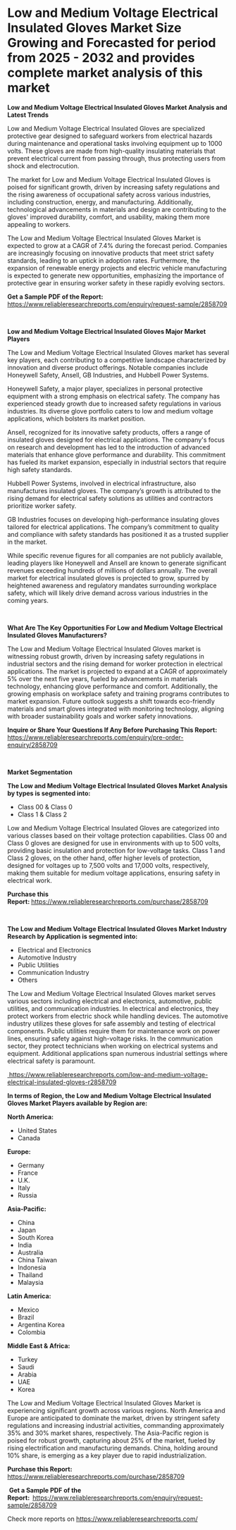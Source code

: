 <p><h1>Low and Medium Voltage Electrical Insulated Gloves Market Size Growing and Forecasted for period from 2025 - 2032 and provides complete market analysis of this market</h1></p><p><strong>Low and Medium Voltage Electrical Insulated Gloves Market Analysis and Latest Trends</strong></p>
<p><p>Low and Medium Voltage Electrical Insulated Gloves are specialized protective gear designed to safeguard workers from electrical hazards during maintenance and operational tasks involving equipment up to 1000 volts. These gloves are made from high-quality insulating materials that prevent electrical current from passing through, thus protecting users from shock and electrocution.</p><p>The market for Low and Medium Voltage Electrical Insulated Gloves is poised for significant growth, driven by increasing safety regulations and the rising awareness of occupational safety across various industries, including construction, energy, and manufacturing. Additionally, technological advancements in materials and design are contributing to the gloves' improved durability, comfort, and usability, making them more appealing to workers.</p><p>The Low and Medium Voltage Electrical Insulated Gloves Market is expected to grow at a CAGR of 7.4% during the forecast period. Companies are increasingly focusing on innovative products that meet strict safety standards, leading to an uptick in adoption rates. Furthermore, the expansion of renewable energy projects and electric vehicle manufacturing is expected to generate new opportunities, emphasizing the importance of protective gear in ensuring worker safety in these rapidly evolving sectors.</p></p>
<p><strong>Get a Sample PDF of the Report:&nbsp;</strong> <a href="https://www.reliableresearchreports.com/enquiry/request-sample/2858709?utm_campaign=2192&utm_medium=2&utm_source=Github&utm_content=ia&utm_term=12032025&utm_id=low-and-medium-voltage-electrical-insulated-gloves">https://www.reliableresearchreports.com/enquiry/request-sample/2858709</a></p>
<p>&nbsp;</p>
<p><strong>Low and Medium Voltage Electrical Insulated Gloves Major Market Players</strong></p>
<p><p>The Low and Medium Voltage Electrical Insulated Gloves market has several key players, each contributing to a competitive landscape characterized by innovation and diverse product offerings. Notable companies include Honeywell Safety, Ansell, GB Industries, and Hubbell Power Systems.</p><p>Honeywell Safety, a major player, specializes in personal protective equipment with a strong emphasis on electrical safety. The company has experienced steady growth due to increased safety regulations in various industries. Its diverse glove portfolio caters to low and medium voltage applications, which bolsters its market position.</p><p>Ansell, recognized for its innovative safety products, offers a range of insulated gloves designed for electrical applications. The company's focus on research and development has led to the introduction of advanced materials that enhance glove performance and durability. This commitment has fueled its market expansion, especially in industrial sectors that require high safety standards.</p><p>Hubbell Power Systems, involved in electrical infrastructure, also manufactures insulated gloves. The company’s growth is attributed to the rising demand for electrical safety solutions as utilities and contractors prioritize worker safety.</p><p>GB Industries focuses on developing high-performance insulating gloves tailored for electrical applications. The company’s commitment to quality and compliance with safety standards has positioned it as a trusted supplier in the market.</p><p>While specific revenue figures for all companies are not publicly available, leading players like Honeywell and Ansell are known to generate significant revenues exceeding hundreds of millions of dollars annually. The overall market for electrical insulated gloves is projected to grow, spurred by heightened awareness and regulatory mandates surrounding workplace safety, which will likely drive demand across various industries in the coming years.</p></p>
<p>&nbsp;</p>
<p><strong>What Are The Key Opportunities For Low and Medium Voltage Electrical Insulated Gloves Manufacturers?</strong></p>
<p><p>The Low and Medium Voltage Electrical Insulated Gloves market is witnessing robust growth, driven by increasing safety regulations in industrial sectors and the rising demand for worker protection in electrical applications. The market is projected to expand at a CAGR of approximately 5% over the next five years, fueled by advancements in materials technology, enhancing glove performance and comfort. Additionally, the growing emphasis on workplace safety and training programs contributes to market expansion. Future outlook suggests a shift towards eco-friendly materials and smart gloves integrated with monitoring technology, aligning with broader sustainability goals and worker safety innovations.</p></p>
<p><strong>Inquire or Share Your Questions If Any Before Purchasing This Report:</strong> <a href="https://www.reliableresearchreports.com/enquiry/pre-order-enquiry/2858709?utm_campaign=2192&utm_medium=2&utm_source=Github&utm_content=ia&utm_term=12032025&utm_id=low-and-medium-voltage-electrical-insulated-gloves">https://www.reliableresearchreports.com/enquiry/pre-order-enquiry/2858709</a></p>
<p>&nbsp;</p>
<p><strong>Market Segmentation</strong></p>
<p><strong>The Low and Medium Voltage Electrical Insulated Gloves Market Analysis by types is segmented into:</strong></p>
<p><ul><li>Class 00 & Class 0</li><li>Class 1 & Class 2</li></ul></p>
<p><p>Low and Medium Voltage Electrical Insulated Gloves are categorized into various classes based on their voltage protection capabilities. Class 00 and Class 0 gloves are designed for use in environments with up to 500 volts, providing basic insulation and protection for low-voltage tasks. Class 1 and Class 2 gloves, on the other hand, offer higher levels of protection, designed for voltages up to 7,500 volts and 17,000 volts, respectively, making them suitable for medium voltage applications, ensuring safety in electrical work.</p></p>
<p><strong>Purchase this Report:&nbsp;</strong><a href="https://www.reliableresearchreports.com/purchase/2858709?utm_campaign=2192&utm_medium=2&utm_source=Github&utm_content=ia&utm_term=12032025&utm_id=low-and-medium-voltage-electrical-insulated-gloves">https://www.reliableresearchreports.com/purchase/2858709</a></p>
<p>&nbsp;</p>
<p><strong>The Low and Medium Voltage Electrical Insulated Gloves Market Industry Research by Application is segmented into:</strong></p>
<p><ul><li>Electrical and Electronics</li><li>Automotive Industry</li><li>Public Utilities</li><li>Communication Industry</li><li>Others</li></ul></p>
<p><p>The Low and Medium Voltage Electrical Insulated Gloves market serves various sectors including electrical and electronics, automotive, public utilities, and communication industries. In electrical and electronics, they protect workers from electric shock while handling devices. The automotive industry utilizes these gloves for safe assembly and testing of electrical components. Public utilities require them for maintenance work on power lines, ensuring safety against high-voltage risks. In the communication sector, they protect technicians when working on electrical systems and equipment. Additional applications span numerous industrial settings where electrical safety is paramount.</p></p>
<p><a href="https://www.reliableresearchreports.com/low-and-medium-voltage-electrical-insulated-gloves-r2858709?utm_campaign=2192&utm_medium=2&utm_source=Github&utm_content=ia&utm_term=12032025&utm_id=low-and-medium-voltage-electrical-insulated-gloves">&nbsp;https://www.reliableresearchreports.com/low-and-medium-voltage-electrical-insulated-gloves-r2858709</a></p>
<p><strong>In terms of Region, the Low and Medium Voltage Electrical Insulated Gloves Market Players available by Region are:</strong></p>
<p>
    <p> <strong> North America: </strong>
        <ul>
            <li>United States</li>
            <li>Canada</li>
        </ul>
        </p> 
    <p> <strong> Europe: </strong>
        <ul>
            <li>Germany</li>
            <li>France</li>
            <li>U.K.</li>
            <li>Italy</li>
            <li>Russia</li>
        </ul>
        </p> 
    <p> <strong> Asia-Pacific: </strong>
        <ul>
            <li>China</li>
            <li>Japan</li>
            <li>South Korea</li>
            <li>India</li>
            <li>Australia</li>
            <li>China Taiwan</li>
            <li>Indonesia</li>
            <li>Thailand</li>
            <li>Malaysia</li>
        </ul>
        </p> 
    <p> <strong> Latin America: </strong>
        <ul>
            <li>Mexico</li>
            <li>Brazil</li>
            <li>Argentina Korea</li>
            <li>Colombia</li>
        </ul>
        </p> 
    <p> <strong> Middle East & Africa: </strong>
        <ul>
            <li>Turkey</li>
            <li>Saudi</li>
            <li>Arabia</li>
            <li>UAE</li>
            <li>Korea</li>
        </ul>
    </p>
    </p>
<p><p>The Low and Medium Voltage Electrical Insulated Gloves Market is experiencing significant growth across various regions. North America and Europe are anticipated to dominate the market, driven by stringent safety regulations and increasing industrial activities, commanding approximately 35% and 30% market shares, respectively. The Asia-Pacific region is poised for robust growth, capturing about 25% of the market, fueled by rising electrification and manufacturing demands. China, holding around 10% share, is emerging as a key player due to rapid industrialization.</p></p>
<p><strong>Purchase this Report: </strong><a href="https://www.reliableresearchreports.com/purchase/2858709?utm_campaign=2192&utm_medium=2&utm_source=Github&utm_content=ia&utm_term=12032025&utm_id=low-and-medium-voltage-electrical-insulated-gloves">https://www.reliableresearchreports.com/purchase/2858709</a></p>
<p>&nbsp;<strong>Get a Sample PDF of the Report:&nbsp;&nbsp;</strong><a href="https://www.reliableresearchreports.com/enquiry/request-sample/2858709?utm_campaign=2192&utm_medium=2&utm_source=Github&utm_content=ia&utm_term=12032025&utm_id=low-and-medium-voltage-electrical-insulated-gloves">https://www.reliableresearchreports.com/enquiry/request-sample/2858709</a></p>
<p><strong></strong></p>
<p>Check more reports on <a href="https://www.reliableresearchreports.com/?utm_campaign=2192&utm_medium=2&utm_source=Github&utm_content=ia&utm_term=12032025&utm_id=low-and-medium-voltage-electrical-insulated-gloves">https://www.reliableresearchreports.com/</a></p>
